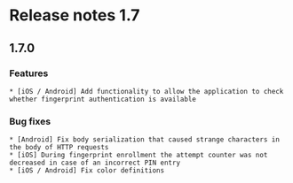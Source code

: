 # Release notes 1.7

## 1.7.0

### Features
    * [iOS / Android] Add functionality to allow the application to check whether fingerprint authentication is available

### Bug fixes
    * [Android] Fix body serialization that caused strange characters in the body of HTTP requests
    * [iOS] During fingerprint enrollment the attempt counter was not decreased in case of an incorrect PIN entry
    * [iOS / Android] Fix color definitions